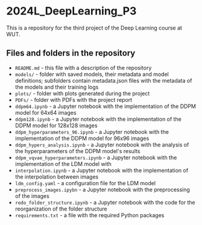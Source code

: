 # 2024L_DeepLearning_P3
This is a repository for the third project of the Deep Learning course at WUT.

## Files and folders in the repository
- `README.md` - this file with a description of the repository
- `models/` - folder with saved models, their metadata and model definitions; subfolders contain metadata.json files with the metadata of the models and their training logs
- `plots/` - folder with plots generated during the project
- `PDFs/` - folder with PDFs with the project report
- `ddpm64.ipynb` - a Jupyter notebook with the implementation of the DDPM model for 64x64 images
- `ddpm128.ipynb` - a Jupyter notebook with the implementation of the DDPM model for 128x128 images
- `ddpm_hyperparameters_96.ipynb` - a Jupyter notebook with the implementation of the DDPM model for 96x96 images
- `ddpm_hypers_analysis.ipynb` - a Jupyter notebook with the analysis of the hyperparameters of the DDPM model's results
- `ddpm_vqvae_hyperparameters.ipynb` - a Jupyter notebook with the implementation of the LDM model with 
- `interpolation.ipynb` - a Jupyter notebook with the implementation of the interpolation between images
- `ldm_config.yaml` - a configuration file for the LDM model
- `preprocess_images.ipybn` - a Jupyter notebook with the preprocessing of the images
- `redo_folder_structure.ipynb` - a Jupyter notebook with the code for the reorganization of the folder structure
- `requirements.txt` - a file with the required Python packages
